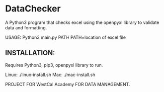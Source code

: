 # DataChecker
<p> A Python3 program that checks excel using the openpyxl library to validate data and formatting.</p>

USAGE: Python3 main.py PATH
PATH=location of excel file

## INSTALLATION:
<p>Requires Python3, pip3, openpyxl library to run.</p>
Linux:
	./linux-install.sh
Mac:
	./mac-install.sh

PROJECT FOR  WestCal Academy FOR DATA MANAGEMENT.